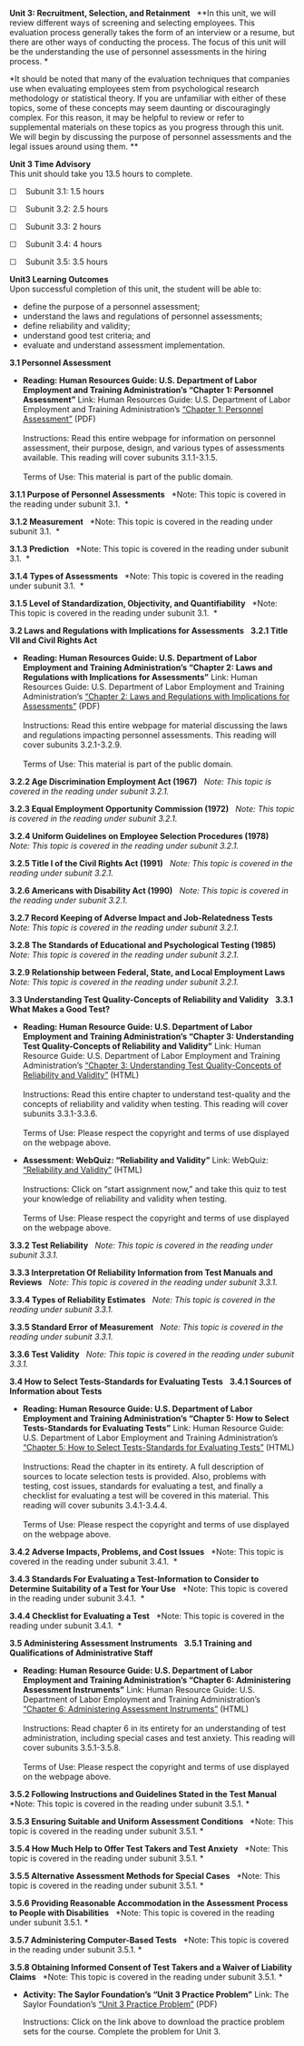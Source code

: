 **Unit 3: Recruitment, Selection, and Retainment** <span id="3"></span> 
**In this unit, we will review different ways of screening and selecting
employees. This evaluation process generally takes the form of an
interview or a resume, but there are other ways of conducting the
process. The focus of this unit will be the understanding the use of
personnel assessments in the hiring process. *  
  
 *It should be noted that many of the evaluation techniques that
companies use when evaluating employees stem from psychological research
methodology or statistical theory. If you are unfamiliar with either of
these topics, some of these concepts may seem daunting or discouragingly
complex. For this reason, it may be helpful to review or refer to
supplemental materials on these topics as you progress through this
unit. We will begin by discussing the purpose of personnel assessments
and the legal issues around using them. **

**Unit 3 Time Advisory**  
This unit should take you 13.5 hours to complete.

☐    Subunit 3.1: 1.5 hours

☐    Subunit 3.2: 2.5 hours

☐    Subunit 3.3: 2 hours

☐    Subunit 3.4: 4 hours

☐    Subunit 3.5: 3.5 hours

**Unit3 Learning Outcomes**  
Upon successful completion of this unit, the student will be able to:

-   define the purpose of a personnel assessment;
-   understand the laws and regulations of personnel assessments;
-   define reliability and validity;
-   understand good test criteria; and
-   evaluate and understand assessment implementation.

**3.1 Personnel Assessment** <span id="3.1"></span> 
-   **Reading: Human Resources Guide: U.S. Department of Labor
    Employment and Training Administration’s “Chapter 1: Personnel
    Assessment”**
    Link: Human Resources Guide: U.S. Department of Labor Employment and
    Training Administration’s [“Chapter 1: Personnel
    Assessment”](https://resources.saylor.org/archived/wp-content/uploads/2011/07/psych304-3.1.pdf)
    (PDF)  
        
     Instructions: Read this entire webpage for information on personnel
    assessment, their purpose, design, and various types of assessments
    available. This reading will cover subunits 3.1.1-3.1.5.  
        
     Terms of Use: This material is part of the public domain. 

**3.1.1 Purpose of Personnel Assessments** <span id="3.1.1"></span> 
*Note: This topic is covered in the reading under subunit 3.1.  *

**3.1.2 Measurement** <span id="3.1.2"></span> 
*Note: This topic is covered in the reading under subunit 3.1.  *

**3.1.3 Prediction** <span id="3.1.3"></span> 
*Note: This topic is covered in the reading under subunit 3.1.  *

**3.1.4 Types of Assessments** <span id="3.1.4"></span> 
*Note: This topic is covered in the reading under subunit 3.1.  *

**3.1.5 Level of Standardization, Objectivity, and Quantifiability**
<span id="3.1.5"></span> 
*Note: This topic is covered in the reading under subunit 3.1.  *

**3.2 Laws and Regulations with Implications for Assessments** <span
id="3.2"></span> 
**3.2.1 Title VII and Civil Rights Act** <span id="3.2.1"></span> 
-   **Reading: Human Resources Guide: U.S. Department of Labor
    Employment and Training Administration’s “Chapter 2: Laws and
    Regulations with Implications for Assessments”**
    Link: Human Resources Guide: U.S. Department of Labor Employment and
    Training Administration’s [“Chapter 2: Laws and Regulations with
    Implications for
    Assessments”](https://resources.saylor.org/archived/wp-content/uploads/2011/07/psych304-3.2.1.pdf)
    (PDF)  
        
     Instructions: Read this entire webpage for material discussing the
    laws and regulations impacting personnel assessments. This reading
    will cover subunits 3.2.1-3.2.9.  
        
     Terms of Use: This material is part of the public domain. 

**3.2.2 Age Discrimination Employment Act (1967)** <span
id="3.2.2"></span> 
*Note: This topic is covered in the reading under subunit 3.2.1.*

**3.2.3 Equal Employment Opportunity Commission (1972)** <span
id="3.2.3"></span> 
*Note: This topic is covered in the reading under subunit 3.2.1.*

**3.2.4 Uniform Guidelines on Employee Selection Procedures (1978)**
<span id="3.2.4"></span> 
*Note: This topic is covered in the reading under subunit 3.2.1.*

**3.2.5 Title I of the Civil Rights Act (1991)** <span
id="3.2.5"></span> 
*Note: This topic is covered in the reading under subunit 3.2.1.*

**3.2.6 Americans with Disability Act (1990)** <span id="3.2.6"></span> 
*Note: This topic is covered in the reading under subunit 3.2.1.*

**3.2.7 Record Keeping of Adverse Impact and Job-Relatedness Tests**
<span id="3.2.7"></span> 
*Note: This topic is covered in the reading under subunit 3.2.1.*

**3.2.8 The Standards of Educational and Psychological Testing (1985)**
<span id="3.2.8"></span> 
*Note: This topic is covered in the reading under subunit 3.2.1.*

**3.2.9 Relationship between Federal, State, and Local Employment Laws**
<span id="3.2.9"></span> 
*Note: This topic is covered in the reading under subunit 3.2.1.*

**3.3 Understanding Test Quality-Concepts of Reliability and Validity**
<span id="3.3"></span> 
**3.3.1 What Makes a Good Test?** <span id="3.3.1"></span> 
-   **Reading: Human Resource Guide: U.S. Department of Labor Employment
    and Training Administration’s “Chapter 3: Understanding Test
    Quality-Concepts of Reliability and Validity”**
    Link: Human Resource Guide: U.S. Department of Labor Employment and
    Training Administration’s [“Chapter 3: Understanding Test
    Quality-Concepts of Reliability and
    Validity”](http://www.hr-guide.com/data/G362.htm) (HTML)  
        
     Instructions: Read this entire chapter to understand test-quality
    and the concepts of reliability and validity when testing. This
    reading will cover subunits 3.3.1-3.3.6.  
        
     Terms of Use: Please respect the copyright and terms of use
    displayed on the webpage above. 

-   **Assessment: WebQuiz: “Reliability and Validity”**
    Link: WebQuiz: [“Reliability and
    Validity”](http://webquiz.ilrn.com/ilrn/quiz-public;jsessionid=F2378CBABE6E8BC11D54B6B1305CD962?name=stmr01q%2Fstmr01q_WS_chp03&cookieTest=1)
    (HTML)  
        
     Instructions: Click on “start assignment now,” and take this quiz
    to test your knowledge of reliability and validity when testing.  
        
     Terms of Use: Please respect the copyright and terms of use
    displayed on the webpage above. 

**3.3.2 Test Reliability** <span id="3.3.2"></span> 
*Note: This topic is covered in the reading under subunit 3.3.1.*

**3.3.3 Interpretation Of Reliability Information from Test Manuals and
Reviews** <span id="3.3.3"></span> 
*Note: This topic is covered in the reading under subunit 3.3.1.*

**3.3.4 Types of Reliability Estimates** <span id="3.3.4"></span> 
*Note: This topic is covered in the reading under subunit 3.3.1.*

**3.3.5 Standard Error of Measurement** <span id="3.3.5"></span> 
*Note: This topic is covered in the reading under subunit 3.3.1.*

**3.3.6 Test Validity** <span id="3.3.6"></span> 
*Note: This topic is covered in the reading under subunit 3.3.1.*

**3.4 How to Select Tests-Standards for Evaluating Tests** <span
id="3.4"></span> 
**3.4.1 Sources of Information about Tests** <span id="3.4.1"></span> 
-   **Reading: Human Resource Guide: U.S. Department of Labor Employment
    and Training Administration’s “Chapter 5: How to Select
    Tests-Standards for Evaluating Tests”**
    Link: Human Resource Guide: U.S. Department of Labor Employment and
    Training Administration’s [“Chapter 5: How to Select Tests-Standards
    for Evaluating Tests”](http://www.hr-guide.com/data/G364.htm)
    (HTML)  
        
     Instructions: Read the chapter in its entirety. A full description
    of sources to locate selection tests is provided. Also, problems
    with testing, cost issues, standards for evaluating a test, and
    finally a checklist for evaluating a test will be covered in this
    material. This reading will cover subunits 3.4.1-3.4.4.  
        
     Terms of Use: Please respect the copyright and terms of use
    displayed on the webpage above. 

**3.4.2 Adverse Impacts, Problems, and Cost Issues** <span
id="3.4.2"></span> 
*Note: This topic is covered in the reading under subunit 3.4.1.  *

**3.4.3 Standards For Evaluating a Test-Information to Consider to
Determine Suitability of a Test for Your Use** <span id="3.4.3"></span> 
*Note: This topic is covered in the reading under subunit 3.4.1.  *

**3.4.4 Checklist for Evaluating a Test** <span id="3.4.4"></span> 
*Note: This topic is covered in the reading under subunit 3.4.1.  *

**3.5 Administering Assessment Instruments** <span id="3.5"></span> 
**3.5.1 Training and Qualifications of Administrative Staff** <span
id="3.5.1"></span> 
-   **Reading: Human Resource Guide: U.S. Department of Labor Employment
    and Training Administration’s “Chapter 6: Administering Assessment
    Instruments”**
    Link: Human Resource Guide: U.S. Department of Labor Employment and
    Training Administration’s [“Chapter 6: Administering Assessment
    Instruments”](http://www.hr-guide.com/data/G365.htm) (HTML)  
        
     Instructions: Read chapter 6 in its entirety for an understanding
    of test administration, including special cases and test anxiety.
    This reading will cover subunits 3.5.1-3.5.8.  
        
     Terms of Use: Please respect the copyright and terms of use
    displayed on the webpage above. 

**3.5.2 Following Instructions and Guidelines Stated in the Test
Manual** <span id="3.5.2"></span> 
*Note: This topic is covered in the reading under subunit 3.5.1. *

**3.5.3 Ensuring Suitable and Uniform Assessment Conditions** <span
id="3.5.3"></span> 
*Note: This topic is covered in the reading under subunit 3.5.1. *

**3.5.4 How Much Help to Offer Test Takers and Test Anxiety** <span
id="3.5.4"></span> 
*Note: This topic is covered in the reading under subunit 3.5.1. *

**3.5.5 Alternative Assessment Methods for Special Cases** <span
id="3.5.5"></span> 
*Note: This topic is covered in the reading under subunit 3.5.1. *

**3.5.6 Providing Reasonable Accommodation in the Assessment Process to
People with Disabilities** <span id="3.5.6"></span> 
*Note: This topic is covered in the reading under subunit 3.5.1. *

**3.5.7 Administering Computer-Based Tests** <span id="3.5.7"></span> 
*Note: This topic is covered in the reading under subunit 3.5.1. *

**3.5.8 Obtaining Informed Consent of Test Takers and a Waiver of
Liability Claims** <span id="3.5.8"></span> 
*Note: This topic is covered in the reading under subunit 3.5.1. *

-   **Activity: The Saylor Foundation’s “Unit 3 Practice Problem”**
    Link: The Saylor Foundation’s [“Unit 3 Practice
    Problem](https://resources.saylor.org/archived/wp-content/uploads/2011/07/PSYCH304-ProblemSets-Final.pdf)[”](https://resources.saylor.org/archived/wp-content/uploads/2011/07/PSYCH304-ProblemSets-Final.pdf)
    (PDF)  
      
     Instructions: Click on the link above to download the practice
    problem sets for the course. Complete the problem for Unit 3.


